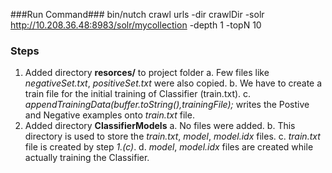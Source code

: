 
###Run Command###
bin/nutch crawl urls -dir crawlDir -solr http://10.208.36.48:8983/solr/mycollection -depth 1 -topN 10

### Steps ###
1. Added directory **resorces/** to project folder
    a. Few files like *negativeSet.txt*, *positiveSet.txt* were also copied.
    b. We have to create a train file for the initial training of Classifier (train.txt).
    c. *appendTrainingData(buffer.toString(),trainingFile);* writes the Postive and Negative examples onto *train.txt* file.
2. Added directory **ClassifierModels**
    a. No files were added.
    b. This directory is used to store the *train.txt*, *model*, *model.idx* files.
    c. *train.txt* file is created by step *1.(c)*.
    d. *model*, *model.idx* files are created while actually training the Classifier.
